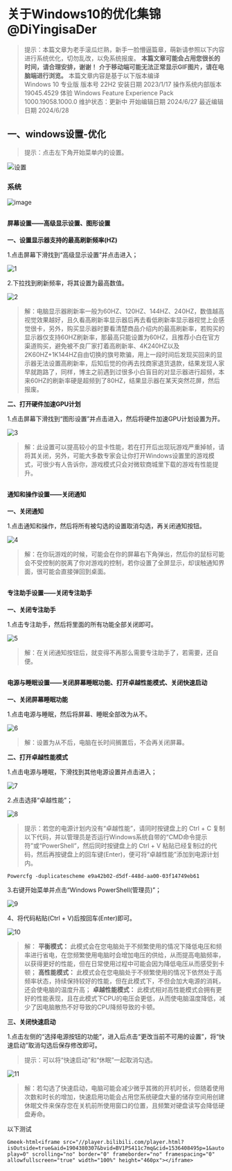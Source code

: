 # 关于Windows10的优化集锦 @DiYingisaDer 
> 提示：本篇文章为老手滚瓜烂熟，新手一脸懵逼篇章，萌新请参照以下内容进行系统优化，切勿乱改，以免系统报废。
**本篇文章可能会占用您很长的时间，请合理安排，谢谢！**
**介于移动端可能无法正常显示GIF图片，请在电脑端进行浏览。**
> 本篇文章内容是基于以下版本编译	
Windows 10 专业版
版本号	22H2
安装日期	‎2023/‎1/‎17
操作系统内部版本	19045.4529
体验	Windows Feature Experience Pack 1000.19058.1000.0
维护状态：更新中
开始编辑日期 2024/6/27
最近编辑日期 2024/6/28
##
## 一、windows设置-优化
> 提示：点击左下角开始菜单内的设置。

![设置](https://github.com/DiYingisaDer/zang_diying.github.io/assets/125773452/0188456f-4e70-4642-baa2-23c8fd342a9f)





### 系统
![image](https://github.com/DiYingisaDer/zang_diying.github.io/assets/125773452/fe98207c-5f26-4bb1-b8b8-39e28addd758)

##

#### 屏幕设置——高级显示设置、图形设置

**一、设置显示器支持的最高刷新频率(HZ)**

1.点击屏幕下滑找到“高级显示设置”并点击进入；

![1](https://github.com/DiYingisaDer/zang_diying.github.io/assets/125773452/e1f15801-c224-4b3a-a7be-d554c49d9b40)

2.下拉找到刷新频率，将其设置为最高数值。

![2](https://github.com/DiYingisaDer/zang_diying.github.io/assets/125773452/bc65ea6d-b331-4a75-9114-ff185e8f92ce)

> 解：电脑显示器刷新率一般为60HZ、120HZ、144HZ、240HZ，数值越高视觉效果越好，且久看高刷新率显示器后再去看低刷新率显示器视觉上会感觉很卡，另外，购买显示器时要看清楚商品介绍内的最高刷新率，若购买的显示器仅支持60HZ刷新率，那最高只能设置为60HZ，且推荐小白在官方渠道购买，避免被不良厂家打着高刷新率、4K240HZ以及2K60HZ+1K144HZ自由切换的旗号欺骗，用上一段时间后发现买回来的显示器无法设置高刷新率，后知后觉的你再去找商家退货退款，结果发现人家早就跑路了，同样，博主之前遇到过很多小白盲目的对显示器进行超频，本来60HZ的刷新率硬是超频到了80HZ，结果显示器在某天突然花屏，然后报废。

**二、打开硬件加速GPU计划**

1.点击屏幕下滑找到“图形设置”并点击进入，然后将硬件加速GPU计划设置为开。

![3](https://github.com/DiYingisaDer/zang_diying.github.io/assets/125773452/becc39d9-3251-44a7-980b-784c1b871b06)

> 解：此设置可以提高较小的显卡性能，若在打开后出现玩游戏严重掉帧，请将其关闭，另外，可能大多数专家会让你打开Windows设置里的游戏模式，可很少有人告诉你，游戏模式只会对微软商城里下载的游戏有性能提升。

##

#### 通知和操作设置——关闭通知

**一、关闭通知**

1.点击通知和操作，然后将所有被勾选的设置取消勾选，再关闭通知按钮。

![4](https://github.com/DiYingisaDer/zang_diying.github.io/assets/125773452/2d5bb267-29de-4e8d-9ef5-b514f758c3b9)

> 解：在你玩游戏的时候，可能会在你的屏幕右下角弹出，然后你的鼠标可能会不受控制的脱离了你对游戏的控制，若你设置了全屏显示，却误触通知界面，很可能会直接弹回到桌面。

##

#### 专注助手设置——关闭专注助手

**一、关闭专注助手**

1.点击专注助手，然后将里面的所有功能全部关闭即可。

![5](https://github.com/DiYingisaDer/zang_diying.github.io/assets/125773452/abdbfe82-d730-49cc-9391-b02d59ff1607)

> 解：在关闭通知按钮后，就变得不再那么需要专注助手了，若需要，还自便。

##

#### 电源与睡眠设置——关闭屏幕睡眠功能、打开卓越性能模式、关闭快速启动

**一、关闭屏幕睡眠功能**

1.点击电源与睡眠，然后将屏幕、睡眠全部改为从不。

![6](https://github.com/DiYingisaDer/zang_diying.github.io/assets/125773452/cc65751f-86ea-4cce-9b0a-c9b88946dfe0)

> 解：设置为从不后，电脑在长时间搁置后，不会再关闭屏幕。

**二、打开卓越性能模式**

1.点击电源与睡眠，下滑找到其他电源设置并点击进入；

![7](https://github.com/DiYingisaDer/zang_diying.github.io/assets/125773452/a10d05a6-a57a-45ec-9773-debaa3e49c7b)

2.点击选择“卓越性能”；

![8](https://github.com/DiYingisaDer/zang_diying.github.io/assets/125773452/e93df6c1-2431-4a61-9f98-a4e965966fa4)

> 提示：若您的电源计划内没有“卓越性能”，请同时按键盘上的 Ctrl + C 复制以下代码，并以管理员是否运行Windows系统自带的“CMD命令提示符”或“PowerShell”，然后同时按键盘上的  Ctrl + V 粘贴已经复制过的代码，然后再按键盘上的回车键(Enter)，便可将“卓越性能”添加到电源计划内。

```
Powercfg -duplicatescheme e9a42b02-d5df-448d-aa00-03f14749eb61
``` 

3.右键开始菜单并点击“Windows PowerShell(管理员)”；

![9](https://github.com/DiYingisaDer/zang_diying.github.io/assets/125773452/eb62291f-23f4-4410-ae3c-c2f8e7be2248)

4、将代码粘贴(Ctrl + V)后按回车(Enter)即可。

![10](https://github.com/DiYingisaDer/zang_diying.github.io/assets/125773452/4dc7eaa2-aef9-4cdb-ac9d-d4330f98985e)

> 解：
**平衡模式：** 
此模式会在您电脑处于不频繁使用的情况下降低电压和频率进行省电，在您频繁使用电脑时会增加电压的供给，从而提高电脑频率，以获得更好的性能，但在日常使用过程中可能会因为降低电压从而感受到卡顿；
**高性能模式：** 
此模式会在您电脑处于不频繁使用的情况下依然处于高频率状态，持续保持较好的性能，但在此模式下，不但会加大电源的消耗，还会使电脑的温度升高；
**卓越性能模式：** 
此模式相对高性能模式会拥有更好的性能表现，且在此模式下CPU的电压会更低，从而使电脑温度降低，减少了因电脑散热不好导致的CPU降频导致的卡顿。

**三、关闭快速启动**

1.点击左侧的“选择电源按钮的功能”，进入后点击“更改当前不可用的设置”，将“快速启动”取消勾选后保存修改即可。

> 提示：可以将“快速启动”和“休眠”一起取消勾选。

![11](https://github.com/DiYingisaDer/zang_diying.github.io/assets/125773452/00551368-442f-451f-b98f-fd5336702ce8)

> 解：若勾选了快速启动，电脑可能会减少微乎其微的开机时长，但随着使用次数和时长的增加，快速启用功能会占用您系统硬盘大量的储存空间用创建休眠文件来保存您在关机前所使用窗口的位置，且频繁对硬盘读写会降低硬盘寿命。


以下测试 

`Gmeek-html<iframe src="//player.bilibili.com/player.html?isOutside=true&aid=1904380307&bvid=BV1PS411c7mq&cid=1536408495p=1&autoplay=0" scrolling="no" border="0" frameborder="no" framespacing="0" allowfullscreen="true" width="100%" height="460px"></iframe>`
